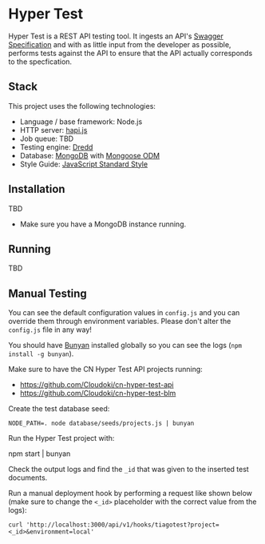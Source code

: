 # Hyper Test

Hyper Test is a REST API testing tool. It ingests an API's [Swagger Specification](https://github.com/OAI/OpenAPI-Specification) and with as little input from the developer as possible, performs tests against the API to ensure that the API actually corresponds to the specfication.

## Stack

This project uses the following technologies:

* Language / base framework: Node.js
* HTTP server: [hapi.js](http://hapijs.com/)
* Job queue: TBD
* Testing engine: [Dredd](https://github.com/apiaryio/dredd)
* Database: [MongoDB](https://www.mongodb.com/) with [Mongoose ODM](http://mongoosejs.com/)
* Style Guide: [JavaScript Standard Style](http://standardjs.com/index.html)

## Installation

TBD

* Make sure you have a MongoDB instance running.

## Running

TBD

## Manual Testing

You can see the default configuration values in `config.js` and you can override them through environment variables. Please don't alter the `config.js` file in any way!

You should have [Bunyan](https://github.com/trentm/node-bunyan) installed globally so you can see the logs (`npm install -g bunyan`).

Make sure to have the CN Hyper Test API projects running:

* https://github.com/Cloudoki/cn-hyper-test-api
* https://github.com/Cloudoki/cn-hyper-test-blm

Create the test database seed:

    NODE_PATH=. node database/seeds/projects.js | bunyan

Run the Hyper Test project with:

   npm start | bunyan

Check the output logs and find the `_id` that was given to the inserted test documents.

Run a manual deployment hook by performing a request like shown below (make sure to change the `<_id>` placeholder with the correct value from the logs):

    curl 'http://localhost:3000/api/v1/hooks/tiagotest?project=<_id>&environment=local'

